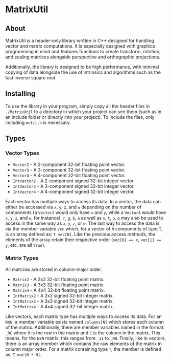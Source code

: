 # MatrixUtil

## About

MatrixUtil is a header-only library written in C++ designed for handling vector and matrix computations. It is especially designed with graphics programming in mind and features functions to create transform, rotation, and scaling matrices alongside perspective and orthographic projections.

Additionally, the library is designed to be high performance, with minimal copying of data alongside the use of intrinsics and algorithms such as the fast inverse square root.

## Installing

To use the library in your program, simply copy all the header files in `./MatrixUtil` to a directory in which your project can see them (such as in an include folder or directly into your project). To include the files, only including `mutil.h` is necessary.

## Types

### Vector Types

- `Vector2` - A 2-component 32-bit floating point vector.
- `Vector3` - A 3-component 32-bit floating point vector.
- `Vector4` - A 4-component 32-bit floating point vector.
- `IntVector2` - A 2-component signed 32-bit integer vector.
- `IntVector3` - A 3-component signed 32-bit integer vector.
- `IntVector4` - A 4-component signed 32-bit integer vector.

Each vector has multiple ways to access its data. In a vector, the data can either be accessed via `x`, `y`, `z`, and `w` depending on the number of components (a `Vector2` would only have `x` and `y`,  while a `Vector4` would have `x`, `y`, `z`, and `w`, for instance). `r`, `g`, `b`, `a` as well as `s`, `t`, `p`, `q` may also be used to access in the same way as `x`, `y`, `z`, or `w`. The last way to access the data is via the member variable `vec` which, for a vector of `N` components of type `T`, is an array defined as: `T vec[N]`. Like the previous access methods, the elements of the array retain their respective order (`vec[0] == x`, `vec[1] == y`, etc. are all `true`).

### Matrix Types
All matrices are stored in column-major order.

- `Matrix2` - A 2x2 32-bit floating point matrix.
- `Matrix3` - A 3x3 32-bit floating point matrix.
- `Matrix4` - A 4x4 32-bit floating point matrix.
- `IntMatrix2` - A 2x2 signed 32-bit integer matrix.
- `IntMatrix3` - A 3x3 signed 32-bit integer matrix.
- `IntMatrix4` - A 4x4 signed 32-bit integer matrix.

Like vectors, each matrix type has multiple ways to access its data. For an `N`x`N`, a member variable exists named `columns[N]` which stores each column of the matrix. Additionally, there are member variables named in the format: `_RC` where `R` is the row in the matrix and `C` is the column in the matrix. This means, for the `N`x`N` matrix, this ranges from `_11` to `_NN`. Finally, like in vectors, there is an array member which contains the raw elements of the matrix in column major order. For a matrix containing type `T`, the member is defined as: `T mat[N * N]`.
